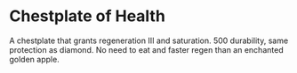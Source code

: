 # Chestplate of Health

A chestplate that grants regeneration III and saturation. 
500 durability, same protection as diamond.
No need to eat and faster regen than an enchanted golden apple.